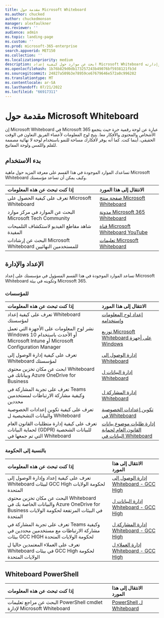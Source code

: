 ```yaml
---
title: مقدمة حول Microsoft Whiteboard
ms.author: chucked
author: chuckedmonson
manager: alexfaulkner
ms.reviewer: ''
audience: admin
ms.topic: landing-page
ms.custom: ''
ms.prod: microsoft-365-enterprise
search.appverid: MET150
ms.collection: ''
ms.localizationpriority: medium
description: ابحث عن موارد حول كيفية إعداد Microsoft Whiteboard وإدارته.
ms.openlocfilehash: 1b76b829d0db173257243b49076bf5938121fb3d
ms.sourcegitcommit: 24827a509b3e78959ce67679646e572a0c996282
ms.translationtype: MT
ms.contentlocale: ar-SA
ms.lasthandoff: 07/21/2022
ms.locfileid: "66917311"
---
```

# <a name="introduction-to-microsoft-whiteboard"></a>مقدمة حول Microsoft Whiteboard

إن Microsoft Whiteboard في Microsoft 365 عبارة عن لوحة رقمية حرة حيث يتجمع الأشخاص والمحتوى والأفكار معا. يتيح لوح المعلومات لأعضاء الفريق التعاون في الوقت الحقيقي، أينما كنت. كما أنه يوفر لأفكارك مساحة للنمو باستخدام لوحة لا نهائية مصممة للقلم واللمس ولوحة المفاتيح.

## <a name="get-started"></a>بدء الاستخدام

تساعدك الموارد الموجودة في هذا القسم على معرفة المزيد حول ماهية Microsoft Whiteboard وكيف يمكن أن تساعد مؤسستك.

| إذا كنت تبحث عن هذه المعلومات | الانتقال إلى هذا المورد |
|:-----|:-----|
|تعرف على كيفية الحصول على Microsoft Whiteboard|[صفحة منتج Microsoft Whiteboard](https://www.microsoft.com/en-us/microsoft-365/microsoft-whiteboard/digital-whiteboard-app)|
|البحث عن الموارد في مركز موارد Microsoft Tech Community|[مدونة Microsoft 365 Whiteboard](https://techcommunity.microsoft.com/t5/microsoft-365-blog/bg-p/microsoft_365blog/label-name/Microsoft%20Whiteboard)|
|شاهد مقاطع الفيديو لاستكشاف التلميحات المفيدة|[قناة Microsoft Whiteboard YouTube](https://www.youtube.com/c/MicrosoftWhiteboard/videos/Microsoft%20Whiteboard)|
|البحث عن إرشادات Microsoft Whiteboard للمستخدمين النهائيين|[تعليمات Microsoft Whiteboard](https://support.microsoft.com/office/microsoft-whiteboard-help-d236aef8-fcdf-4b5e-b5d7-7f157461e920)|

## <a name="setup-and-management"></a>الإعداد والإدارة

تساعد الموارد الموجودة في هذا القسم المسؤول في مؤسستك على إعداد Microsoft Whiteboard وتكوينه في بيئة Microsoft 365.

### <a name="for-organizations"></a>للمؤسسات

| إذا كنت تبحث عن هذه المعلومات | الانتقال إلى هذا المورد |
|:-----|:-----|
|تعرف على كيفية إعداد Whiteboard لمؤسستك|[إعداد لوح المعلومات واستخدامه](/surface-hub/whiteboard-collaboration)|
|نشر لوح المعلومات على الأجهزة التي تعمل Windows 10 أو الأحدث باستخدام Microsoft Intune أو Microsoft Configuration Manager|[توزيع Microsoft Whiteboard على أجهزة Windows](deploy-on-windows-organizations.md)|
|تعرف على كيفية إدارة الوصول إلى Whiteboard لمؤسستك|[إدارة الوصول إلى Whiteboard](manage-whiteboard-access-organizations.md)|
|ابحث عن مكان تخزين محتوى Whiteboard وبياناتك في Azure OneDrive for Business  |[إدارة البيانات ل Whiteboard](manage-data-organizations.md)  |
|تعرف على تجربة المشاركة في Teams وكيفية مشاركة الارتباطات لمستخدمين محددين  |[إدارة المشاركة ل Whiteboard](manage-sharing-organizations.md)  |
|تعرف على كيفية تكوين إعدادات الخصوصية والبيانات التشخيصية ل Whiteboard |[تكوين إعدادات الخصوصية في Whiteboard](configure-privacy-settings.md)  |
|تعرف على كيفية إدارة متطلبات القانون العام لحماية البيانات (GDPR) للبيانات الشخصية التي تم جمعها في Whiteboard |[إدارة طلبات موضوع بيانات القانون العام لحماية البيانات في Whiteboard](gdpr-requests.md)  |

### <a name="for-government"></a>بالنسبة إلى الحكومة

| إذا كنت تبحث عن هذه المعلومات | الانتقال إلى هذا المورد |
|:-----|:-----|
|تعرف على كيفية إعداد وإدارة الوصول إلى Whiteboard لبيئات GCC High لحكومة الولايات المتحدة|[إدارة الوصول إلى Whiteboard - GCC High](manage-whiteboard-access-gcc-high.md)|
|البحث عن مكان تخزين محتوى Whiteboard والبيانات الخاصة بك في Azure OneDrive for Business في البيئات المرتفعة لحكومة الولايات المتحدة  |[إدارة البيانات ل Whiteboard - GCC High](manage-data-gcc-high.md)  |
|تعرف على تجربة المشاركة في Teams وكيفية مشاركة الارتباطات مع مستخدمين محددين في بيئات GCC HIGH لحكومة الولايات المتحدة  |[إدارة المشاركة ل Whiteboard - GCC High](manage-sharing-gcc-high.md)  |
|تعرف على العملاء المعتمدين حاليا ل Whiteboard في بيئات GCC High لحكومة الولايات المتحدة  |[إدارة العملاء ل Whiteboard - GCC High](manage-clients-gcc-high.md)       |

## <a name="whiteboard-powershell"></a>Whiteboard PowerShell

| إذا كنت تبحث عن هذه المعلومات | الانتقال إلى هذا المورد |
|:-----|:-----|
|البحث عن مراجع تعليمات PowerShell cmdlet لإدارة Microsoft Whiteboard|[PowerShell ل Whiteboard](/powershell/module/whiteboard/)|



